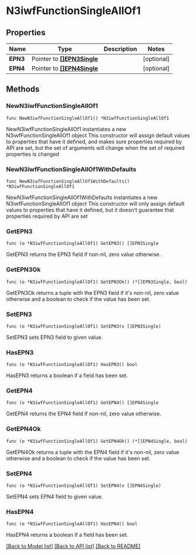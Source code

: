 # N3iwfFunctionSingleAllOf1

## Properties

Name | Type | Description | Notes
------------ | ------------- | ------------- | -------------
**EPN3** | Pointer to [**[]EPN3Single**](EPN3Single.md) |  | [optional] 
**EPN4** | Pointer to [**[]EPN4Single**](EPN4Single.md) |  | [optional] 

## Methods

### NewN3iwfFunctionSingleAllOf1

`func NewN3iwfFunctionSingleAllOf1() *N3iwfFunctionSingleAllOf1`

NewN3iwfFunctionSingleAllOf1 instantiates a new N3iwfFunctionSingleAllOf1 object
This constructor will assign default values to properties that have it defined,
and makes sure properties required by API are set, but the set of arguments
will change when the set of required properties is changed

### NewN3iwfFunctionSingleAllOf1WithDefaults

`func NewN3iwfFunctionSingleAllOf1WithDefaults() *N3iwfFunctionSingleAllOf1`

NewN3iwfFunctionSingleAllOf1WithDefaults instantiates a new N3iwfFunctionSingleAllOf1 object
This constructor will only assign default values to properties that have it defined,
but it doesn't guarantee that properties required by API are set

### GetEPN3

`func (o *N3iwfFunctionSingleAllOf1) GetEPN3() []EPN3Single`

GetEPN3 returns the EPN3 field if non-nil, zero value otherwise.

### GetEPN3Ok

`func (o *N3iwfFunctionSingleAllOf1) GetEPN3Ok() (*[]EPN3Single, bool)`

GetEPN3Ok returns a tuple with the EPN3 field if it's non-nil, zero value otherwise
and a boolean to check if the value has been set.

### SetEPN3

`func (o *N3iwfFunctionSingleAllOf1) SetEPN3(v []EPN3Single)`

SetEPN3 sets EPN3 field to given value.

### HasEPN3

`func (o *N3iwfFunctionSingleAllOf1) HasEPN3() bool`

HasEPN3 returns a boolean if a field has been set.

### GetEPN4

`func (o *N3iwfFunctionSingleAllOf1) GetEPN4() []EPN4Single`

GetEPN4 returns the EPN4 field if non-nil, zero value otherwise.

### GetEPN4Ok

`func (o *N3iwfFunctionSingleAllOf1) GetEPN4Ok() (*[]EPN4Single, bool)`

GetEPN4Ok returns a tuple with the EPN4 field if it's non-nil, zero value otherwise
and a boolean to check if the value has been set.

### SetEPN4

`func (o *N3iwfFunctionSingleAllOf1) SetEPN4(v []EPN4Single)`

SetEPN4 sets EPN4 field to given value.

### HasEPN4

`func (o *N3iwfFunctionSingleAllOf1) HasEPN4() bool`

HasEPN4 returns a boolean if a field has been set.


[[Back to Model list]](../README.md#documentation-for-models) [[Back to API list]](../README.md#documentation-for-api-endpoints) [[Back to README]](../README.md)


